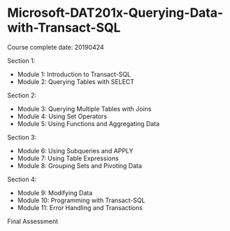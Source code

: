 # Microsoft-DAT201x-Querying-Data-with-Transact-SQL

Course complete date: 20190424

Section 1:
- Module 1: Introduction to Transact-SQL
- Module 2: Querying Tables with SELECT

Section 2:
- Module 3: Querying Multiple Tables with Joins
- Module 4: Using Set Operators
- Module 5: Using Functions and Aggregating Data

Section 3:
- Module 6: Using Subqueries and APPLY
- Module 7: Using Table Expressions
- Module 8: Grouping Sets and Pivoting Data

Section 4:
- Module 9: Modifying Data
- Module 10: Programming with Transact-SQL
- Module 11: Error Handling and Transactions

Final Assessment
